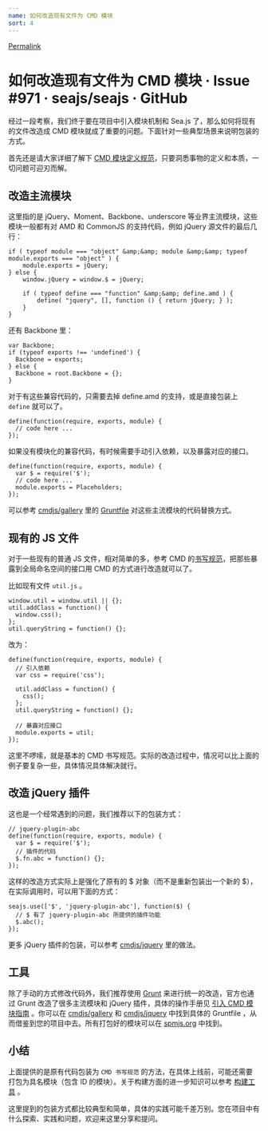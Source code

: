 ```yaml
---
name: 如何改造现有文件为 CMD 模块
sort: 4
---
```


[Permalink](https://github.com/seajs/seajs/issues/971 "Permalink to 如何改造现有文件为 CMD 模块 · Issue #971 · seajs/seajs · GitHub")

# 如何改造现有文件为 CMD 模块 · Issue #971 · seajs/seajs · GitHub

经过一段考察，我们终于要在项目中引入模块机制和 Sea.js 了，那么如何将现有的文件改造成 CMD 模块就成了重要的问题。下面针对一些典型场景来说明包装的方式。

首先还是请大家详细了解下 [CMD 模块定义规范][1]，只要洞悉事物的定义和本质，一切问题可迎刃而解。

## 改造主流模块

这里指的是 jQuery、Moment、Backbone、underscore 等业界主流模块，这些模块一般都有对 AMD 和 CommonJS 的支持代码，例如 jQuery 源文件的最后几行：


    if ( typeof module === "object" &amp;&amp; module &amp;&amp; typeof module.exports === "object" ) {
        module.exports = jQuery;
    } else {
        window.jQuery = window.$ = jQuery;

        if ( typeof define === "function" &amp;&amp; define.amd ) {
            define( "jquery", [], function () { return jQuery; } );
        }
    }


还有 Backbone 里：


    var Backbone;
    if (typeof exports !== 'undefined') {
      Backbone = exports;
    } else {
      Backbone = root.Backbone = {};
    }


对于有这些兼容代码的，只需要去掉 define.amd 的支持，或是直接包装上 `define` 就可以了。


    define(function(require, exports, module) {
      // code here ...
    });


如果没有模块化的兼容代码，有时候需要手动引入依赖，以及暴露对应的接口。


    define(function(require, exports, module) {
      var $ = require('$');
      // code here ...
      module.exports = Placeholders;
    });


可以参考 [cmdjs/gallery][2] 里的 [Gruntfile][3] 对这些主流模块的代码替换方式。

## 现有的 JS 文件

对于一些现有的普通 JS 文件，相对简单的多，参考 CMD 的[书写规范][1]，把那些暴露到全局命名空间的接口用 CMD 的方式进行改造就可以了。

比如现有文件 `util.js` 。


    window.util = window.util || {};
    util.addClass = function() {
      window.css();
    };
    util.queryString = function() {};


改为：


    define(function(require, exports, module) {
      // 引入依赖
      var css = require('css');

      util.addClass = function() {
        css();
      };
      util.queryString = function() {};

      // 暴露对应接口
      module.exports = util;
    });


这里不啰嗦，就是基本的 CMD 书写规范。实际的改造过程中，情况可以比上面的例子要复杂一些，具体情况具体解决就行。

## 改造 jQuery 插件

这也是一个经常遇到的问题，我们推荐以下的包装方式：


    // jquery-plugin-abc
    define(function(require, exports, module) {
      var $ = require('$');
      // 插件的代码
      $.fn.abc = function() {};
    });


这样的改造方式实际上是强化了原有的 $ 对象（而不是重新包装出一个新的 $），在实际调用时，可以用下面的方式：


    seajs.use(['$', 'jquery-plugin-abc'], function($) {
      // $ 有了 jquery-plugin-abc 所提供的插件功能
      $.abc();
    });


更多 jQuery 插件的包装，可以参考 [cmdjs/jquery][4] 里的做法。

## 工具

除了手动的方式修改代码外，我们推荐使用 [Grunt][5] 来进行统一的改造，官方也通过 Grunt 改造了很多主流模块和 jQuery 插件，具体的操作手册见 [引入 CMD 模块指南][6] 。你可以在 [cmdjs/gallery][2] 和 [cmdjs/jquery][4] 中找到具体的 Gruntfile ，从而借鉴到您的项目中去。所有打包好的模块可以在 [spmjs.org][7] 中找到。

## 小结

上面提供的是原有代码包装为 `CMD 书写规范` 的方法，在具体上线前，可能还需要打包为具名模块（包含 ID 的模块）。关于构建方面的进一步知识可以参考 [构建工具][8] 。

这里提到的包装方式都比较典型和简单，具体的实践可能千差万别。您在项目中有什么探索、实践和问题，欢迎来这里分享和提问。

   [1]: https://github.com/seajs/seajs/issues/242
   [2]: https://github.com/cmdjs/gallery
   [3]: https://github.com/cmdjs/gallery/blob/master/moment/Gruntfile.js
   [4]: https://github.com/cmdjs/jquery
   [5]: http://gruntjs.com
   [6]: https://github.com/cmdjs/gallery/blob/master/README.md
   [7]: https://spmjs.org/
   [8]: https://github.com/seajs/seajs/issues/538
  
